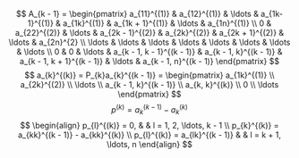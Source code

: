 $$
A_{k - 1} = \begin{pmatrix}
a_{11}^{(1)} & a_{12}^{(1)} & \ldots & a_{1k-1}^{(1)} & a_{1k}^{(1)} & a_{1k + 1}^{(1)} & \ldots & a_{1n}^{(1)} \\
0  & a_{22}^{(2)} &  \ldots & a_{2k - 1}^{(2)} & a_{2k}^{(2)} & a_{2k + 1}^{(2)} & \ldots & a_{2n}^{2} \\
\ldots & \ldots & \ldots & \ldots & \ldots & \ldots & \ldots & \ldots \\
0 & 0 & \ldots & a_{k - 1, k - 1}^{(k - 1)} & a_{k - 1, k}^{(k - 1)} & a_{k - 1, k + 1}^{(k - 1)} & \ldots & a_{k - 1, n}^{(k - 1)}
\end{pmatrix}
$$
$$
a_{k}^{(k)} = P_{k}a_{k}^{(k - 1)} = \begin{pmatrix}
a_{1k}^{(1)}  \\
a_{2k}^{(2)}  \\
\ldots \\
a_{k - 1, k}^{(k - 1)} \\
a_{k, k}^{(k)} \\
0 \\
\ldots
\end{pmatrix}
$$
$$
p^{(k)} = a_{k}^{(k - 1)} - a_{k}^{(k)}
$$
$$
\begin{align}
p_{l}^{(k)} = 0, & &  l = 1, 2, \ldots, k - 1 \\
p_{k}^{(k)} = a_{kk}^{(k - 1)} - a_{kk}^{(k)} \\
p_{l}^{(k)} = a_{lk}^{(k - 1)} &  & l = k + 1, \ldots, n
\end{align}
$$